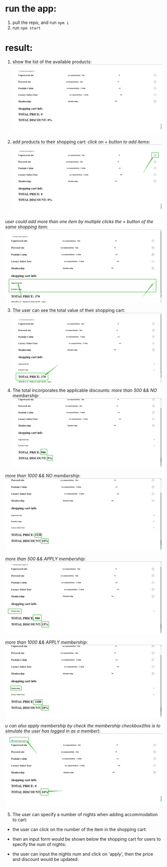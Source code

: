 # run the app:
1. pull the repo, and run `npm i`
2. run `npm start`

# result:
1. show the list of the available products:
![image](https://github.com/DAHUO-Melbourne/product-list/blob/main/public/assets/list-of-products.png)

2. add products to their shopping cart:
*click on + button to add items*:
![image](https://github.com/DAHUO-Melbourne/product-list/blob/main/public/assets/add-prod-step1.png)

*user could add more than one item by multiple clicks the + button of the same shopping item*:
![image](https://github.com/DAHUO-Melbourne/product-list/blob/main/public/assets/add-prod-step2.png)

3. The user can see the total value of their shopping cart:
![image](https://github.com/DAHUO-Melbourne/product-list/blob/main/public/assets/total-price.png)

4. The total incorporates the applicable discounts:
*more than 500 && NO membership*:
![image](https://github.com/DAHUO-Melbourne/product-list/blob/main/public/assets/more-than-500-NO-membership.png)

*more than 1000 && NO membership*:
![image](https://github.com/DAHUO-Melbourne/product-list/blob/main/public/assets/more-than-1000-NO-membership.png)

*more than 500 && APPLY membership*:
![image](https://github.com/DAHUO-Melbourne/product-list/blob/main/public/assets/more-than-500-APPLY-membership.png)

*more than 1000 && APPLY membership*:
![image](https://github.com/DAHUO-Melbourne/product-list/blob/main/public/assets/more-than-1000-APPLY-membership.png)

*u can also apply membership by check the membership checkbox(this is to simulate the user has logged in as a member)*:
![image](https://github.com/DAHUO-Melbourne/product-list/blob/main/public/assets/member-logged-in.png)

5. The user can specify a number of nights when adding accommodation to cart:
- the user can click on the number of the item in the shopping cart:

- then an input form would be shown below the shopping cart for users to specify the num of nights:

- the user can input the nights num and click on 'apply', then the price and discount would be updated:

